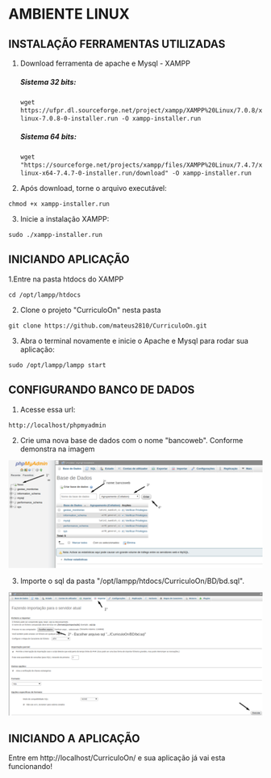 
# AMBIENTE LINUX 

## INSTALAÇÃO FERRAMENTAS UTILIZADAS

1. Download ferramenta de apache e Mysql - XAMPP
    ##### Sistema 32 bits:
    ```
    wget https://ufpr.dl.sourceforge.net/project/xampp/XAMPP%20Linux/7.0.8/xampp-linux-7.0.8-0-installer.run -O xampp-installer.run
    ```
    ##### Sistema 64 bits:
    ```
    wget "https://sourceforge.net/projects/xampp/files/XAMPP%20Linux/7.4.7/xampp-linux-x64-7.4.7-0-installer.run/download" -O xampp-installer.run
    ```
2. Após download, torne o arquivo executável:
```
chmod +x xampp-installer.run
```
3. Inicie a instalação XAMPP:
```
sudo ./xampp-installer.run
```
## INICIANDO APLICAÇÃO

1.Entre na pasta htdocs do XAMPP
```
cd /opt/lampp/htdocs
```
2. Clone o projeto "CurriculoOn" nesta pasta
```
git clone https://github.com/mateus2810/CurriculoOn.git
```
3. Abra o terminal novamente e inicie o Apache e Mysql para rodar sua aplicação:
```
sudo /opt/lampp/lampp start
``` 

## CONFIGURANDO BANCO DE DADOS

1. Acesse essa url:
```
http://localhost/phpmyadmin
``` 
2. Crie uma nova base de dados com o nome "bancoweb". Conforme demonstra na imagem

![alt text](https://github.com/mateus2810/CurriculoOn/blob/master/BD/criacaoBanco.png)

3. Importe o sql da pasta "/opt/lampp/htdocs/CurriculoOn/BD/bd.sql".

![alt text](https://github.com/mateus2810/CurriculoOn/blob/master/BD/importandoDados.png)

## INICIANDO A APLICAÇÃO

Entre em http://localhost/CurriculoOn/ e sua aplicação já vai esta funcionando!


